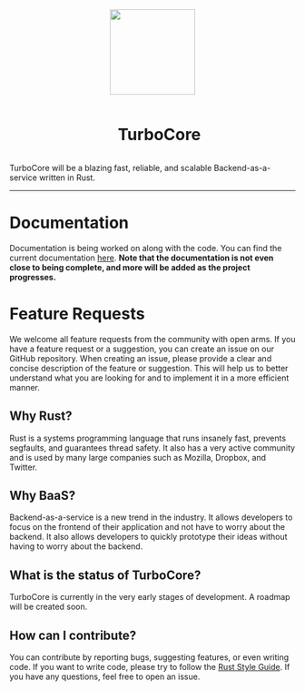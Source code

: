 <div align="center">
  <img width="150" height="150" src="http://docs.turbocore.org/logo.svg">
</div>
<div id="user-content-toc" align="center">
  <ul>
    <summary><h1 style="display: inline-block;">TurboCore</h1></summary>
  </ul>
</div>
TurboCore will be a blazing fast, reliable, and scalable Backend-as-a-service written in Rust.

---
<!--
<a href='https://www.rust-lang.org/' target="_blank"><img alt='Rust' src='https://img.shields.io/badge/Built_with Rust-100000?style=for-the-badge&logo=Rust&logoColor=FEFEFF&labelColor=010100&color=black'/></a>
-->

# Documentation
Documentation is being worked on along with the code. You can find the current documentation [here](https://docs.turbocore.org). **Note that the documentation is not even close to being complete, and more will be added as the project progresses.**

# Feature Requests
We welcome all feature requests from the community with open arms. If you have a feature request or a suggestion, you can create an issue on our GitHub repository. When creating an issue, please provide a clear and concise description of the feature or suggestion. This will help us to better understand what you are looking for and to implement it in a more efficient manner.

## Why Rust?
Rust is a systems programming language that runs insanely fast, prevents segfaults, and guarantees thread safety. It also has a very active community and is used by many large companies such as Mozilla, Dropbox, and Twitter.

## Why BaaS?
Backend-as-a-service is a new trend in the industry. It allows developers to focus on the frontend of their application and not have to worry about the backend. It also allows developers to quickly prototype their ideas without having to worry about the backend.

## What is the status of TurboCore?
TurboCore is currently in the very early stages of development. A roadmap will be created soon.

## How can I contribute?
You can contribute by reporting bugs, suggesting features, or even writing code. If you want to write code, please try to follow the [Rust Style Guide](https://doc.rust-lang.org/1.0.0/style/README.html). If you have any questions, feel free to open an issue. 
